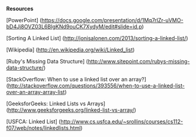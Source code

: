 **Resources**

[PowerPoint] (https://docs.google.com/presentation/d/1Mq7rlZr-uVMO-bD4Jj8OVZ03L6BIgKNd9ouCK7XydyM/edit#slide=id.p)

[Sorting A Linked List] (http://jonisalonen.com/2013/sorting-a-linked-list/)

[Wikipedia] (http://en.wikipedia.org/wiki/Linked_list)

[Ruby's Missing Data Structure] (http://www.sitepoint.com/rubys-missing-data-structure/)

[StackOverflow: When to use a linked list over an array?] (http://stackoverflow.com/questions/393556/when-to-use-a-linked-list-over-an-array-array-list)

[GeeksforGeeks: Linked Lists vs Arrays] (http://www.geeksforgeeks.org/linked-list-vs-array/)

[USFCA: Linked List] (http://www.cs.usfca.edu/~srollins/courses/cs112-f07/web/notes/linkedlists.html)
